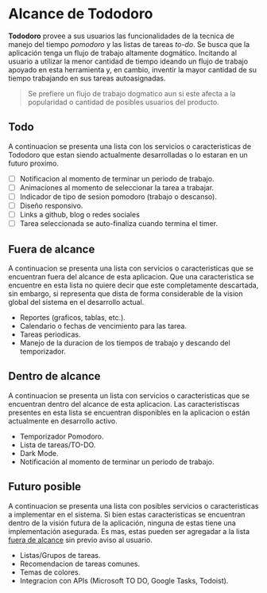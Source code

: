# Alcance de Tododoro

**Tododoro** provee a sus usuarios las funcionalidades de la tecnica de manejo del tiempo _pomodoro_ y las listas de tareas _to-do_.
Se busca que la aplicación tenga un flujo de trabajo altamente dogmático. Incitando al usuario a utilizar la menor cantidad de tiempo ideando un flujo de trabajo apoyado en esta herramienta y, en cambio, inventir la mayor cantidad de su tiempo trabajando en sus tareas autoasignadas.

> Se prefiere un flujo de trabajo dogmatico aun si este afecta a la popularidad o cantidad de posibles usuarios del producto.

## Todo

A continuacion se presenta una lista con los servicios o caracteristicas de Tododoro que estan siendo actualmente desarrolladas o lo estaran en un futuro proximo.

- [ ] Notificacion al momento de terminar un periodo de trabajo.
- [ ] Animaciones al momento de seleccionar la tarea a trabajar.
- [ ] Indicador de tipo de sesion pomodoro (trabajo o descanso).
- [ ] Diseño responsivo.
- [ ] Links a github, blog o redes sociales
- [ ] Tarea seleccionada se auto-finaliza cuando termina el timer.

## Fuera de alcance

A continuacion se presenta una lista con servicios o caracteristicas que se encuentran fuera del alcance de esta aplicacion.
Que una caracteristica se encuentre en esta lista no quiere decir que este completamente descartada, sin embargo, si representa que dista de forma considerable de la vision global del sistema en el desarrollo actual.

- Reportes (graficos, tablas, etc.).
- Calendario o fechas de vencimiento para las tarea.
- Tareas periodicas.
- Manejo de la duracion de los tiempos de trabajo y descando del temporizador.

## Dentro de alcance

A continuacion se presenta un lista con servicios o caracteristicas que se encuentran dentro del alcance de esta aplicacion.
Las caracteristiscas presentes en esta lista se encuentran disponibles en la aplicacion o están actualmente en desarrollo activo.

- Temporizador Pomodoro.
- Lista de tareas/TO-DO.
- Dark Mode.
- Notificación al momento de terminar un periodo de trabajo.

## Futuro posible

A continuacion se presenta una lista con posibles servicios o caracteristicas a implementar en el sistema.
Si bien estas caracteristicas se encuentran dentro de la visión futura de la aplicación, ninguna de estas tiene una implementación asegurada. Es mas, estas pueden ser agregadar a la lista [fuera de alcance](#fuera-de-alcance) sin previo aviso al usuario.

- Listas/Grupos de tareas.
- Recomendacion de tareas comunes.
- Temas de colores.
- Integracion con APIs (Microsoft TO DO, Google Tasks, Todoist).
